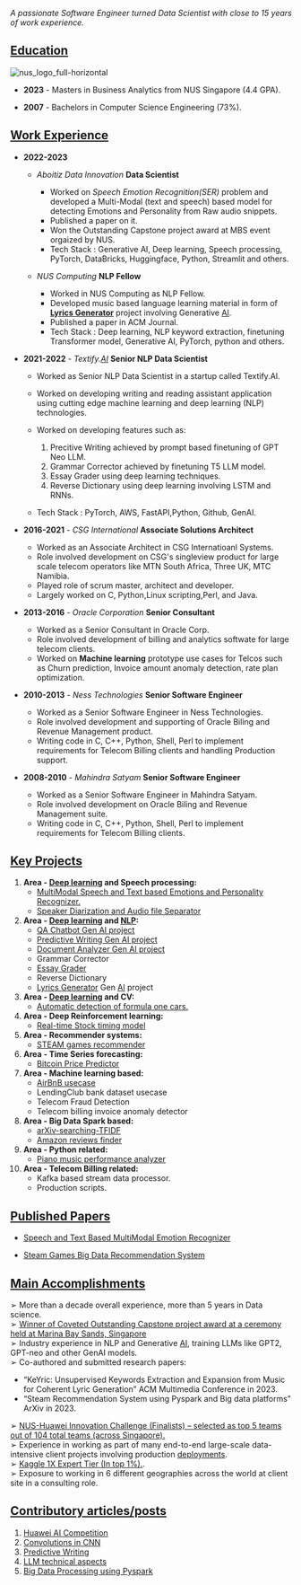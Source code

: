 
*A passionate Software Engineer turned Data Scientist with close to 15 years of work experience.*

## <ins>Education</ins>
![nus_logo_full-horizontal](https://github.com/netgvarun2012/portfolio/assets/93938450/45493d1d-a0cd-42f4-bac2-647adaadc8e3)  
- **2023** - Masters in Business Analytics from NUS Singapore (4.4 GPA).

- **2007** - Bachelors in Computer Science Engineering (73%).

## <ins>Work Experience</ins>

- **2022-2023**
  - *Aboitiz Data Innovation*  **Data Scientist**
    - Worked on *Speech Emotion Recognition(SER)* problem and developed a Multi-Modal (text and speech) based model for detecting Emotions and Personality from Raw audio snippets.
    - Published a paper on it.
    - Won the Outstanding Capstone project award at MBS event orgaized by NUS.
    - Tech Stack : Generative AI, Deep learning, Speech processing, PyTorch, DataBricks, Huggingface, Python, Streamlit and others.

  - *NUS Computing* **NLP Fellow**
    - Worked in NUS Computing as NLP Fellow.
    - Developed music based language learning material in form of [**Lyrics Generator**](LyricsGenerator.md) project
 involving Generative [AI](AI.md).
    - Published a paper in ACM Journal.
    - Tech Stack : Deep learning, NLP keyword extraction, finetuning Transformer model, Generative AI, PyTorch, python and others. 


 - **2021-2022** - *Textify.[AI](AI.md)*  **Senior NLP Data Scientist**
    - Worked as Senior NLP Data Scientist in a startup called Textify.AI.
    - Worked on developing writing and reading assistant application using cutting edge machine learning and deep learning (NLP) technologies.
    - Worked on developing features such as:
      1. Precitive Writing achieved by prompt based finetuning of GPT Neo LLM.
      2. Grammar Corrector achieved by finetuning T5 LLM model.
      3. Essay Grader using deep learning techniques.
      4. Reverse Dictionary using deep learning involving LSTM and RNNs.
  
    - Tech Stack : PyTorch, AWS, FastAPI,Python, Github, GenAI.

 - **2016-2021** - *CSG International*  **Associate Solutions Architect**
    - Worked as an Associate Architect in CSG Internatioanl Systems.
    - Role involved development on CSG's singleview product for large scale telecom operators like MTN South Africa, Three UK, MTC Namibia.
    - Played role of scrum master, architect and developer.
    - Largely worked on C, Python,Linux scripting,Perl, and Java.

 - **2013-2016** - *Oracle Corporation*  **Senior Consultant**
    - Worked as a Senior Consultant in Oracle Corp.
    - Role involved development of billing and analytics softwate for large telecom clients.
    - Worked on **Machine learning** prototype use cases for Telcos such as Churn prediction, Invoice amount anomaly detection, rate plan optimization.

 - **2010-2013** - *Ness Technologies* **Senior Software Engineer**
    - Worked as a Senior Software Engineer in Ness Technologies.
    - Role involved development and supporting of Oracle Biling and Revenue Management product.
    - Writing code in C, C++, Python, Shell, Perl to implement requirements for Telecom Billing clients and handling Production support.

 - **2008-2010** - *Mahindra Satyam*  **Senior Software Engineer**
    - Worked as a Senior Software Engineer in Mahindra Satyam.
    - Role involved development on Oracle Biling and Revenue Management suite.
    - Writing code in C, C++, Python, Shell, Perl to implement requirements for Telecom Billing clients.

## <ins>Key Projects</ins>
1. **Area - [Deep learning](NNetwork.md) and Speech processing:**  
   - [MultiModal Speech and Text based Emotions and Personality Recognizer.](https://huggingface.co/spaces/netgvarun2005/VirtualTherapist)
   - [Speaker Diarization and Audio file Separator](https://github.com/netgvarun2012/AudioSeparation)
3. **Area - [Deep learning](NNetwork.md) and [NLP](NLP.md):**  
   - [QA Chatbot Gen AI project](https://github.com/netgvarun2012/QAChatbot)
   - [Predictive Writing Gen AI project](https://medium.com/@sharmavarun.cs/predictive-writing-using-gpt-transformer-a042d37f7fb3)
   - [Document Analyzer Gen AI project](https://github.com/netgvarun2012/DocumentAnalyzer)
   - Grammar Corrector
   - [Essay Grader](https://github.com/netgvarun2012/EssayGrader)
   - Reverse Dictionary
   - [Lyrics Generator](LyricsGenerator.md) Gen [AI](AI.md) project
5. **Area - [Deep learning](NNetwork.md) and CV:**  
   - [Automatic detection of formula one cars.](https://github.com/netgvarun2012/F1CarClassificationDL)
7. **Area - Deep Reinforcement learning:**  
   - [Real-time Stock timing model](https://github.com/netgvarun2012/StockTradingDRL)
9. **Area - Recommender systems:**  
    - [STEAM games recommender](https://arxiv.org/ftp/arxiv/papers/2305/2305.04890.pdf)
10. **Area - Time Series forecasting:**
    - [Bitcoin Price Predictor](https://github.com/netgvarun2012/BitCoinPricePredictor)
12. **Area - Machine learning based:**  
    - [AirBnB usecase](https://github.com/netgvarun2012/Airbnb-analysis)
    - LendingClub bank dataset usecase
    - Telecom Fraud Detection
    - Telecom billing invoice anomaly detector
13. **Area - Big Data Spark based:**
    - [arXiv-searching-TFIDF](https://github.com/netgvarun2012/arXiv-searching-TFIDF)
    - [Amazon reviews finder](https://github.com/netgvarun2012/AmazonReviews)
14. **Area - Python related:**  
    - [Piano music performance analyzer](https://github.com/netgvarun2012/PianoAnalysisDeepLearning)
15. **Area - Telecom Billing related:**  
    - Kafka based stream data processor.
    - Production scripts.
    
## <ins>Published Papers</ins>
- [Speech and Text Based MultiModal Emotion Recognizer](https://arxiv.org/abs/2312.11503)

- [Steam Games Big Data Recommendation System](https://arxiv.org/abs/2305.04890)

## <ins>Main Accomplishments</ins>
➢ More than a decade overall experience, more than 5 years in Data science.  
➢ [Winner of Coveted Outstanding Capstone project award at a ceremony held at Marina Bay Sands, Singapore](https://msba.nus.edu.sg/news/business-analytics-centre-symposium-bacs-2023/)  
➢ Industry experience in NLP and Generative [AI](AI.md), training LLMs like GPT2, GPT-neo and other GenAI models.  
➢ Co-authored and submitted research papers:  
  - “KeYric: Unsupervised Keywords Extraction and Expansion from Music for Coherent Lyric Generation” ACM Multimedia Conference in 2023.
  - “Steam Recommendation System using Pyspark and Big data platforms” ArXiv in 2023.
    
➢ [NUS-Huawei Innovation Challenge (Finalists) – selected as top 5 teams out of 104 total teams (across Singapore).](https://www.linkedin.com/feed/update/urn:li:activity:7057935075270676480/)  
➢ Experience in working as part of many end-to-end large-scale data-intensive client projects involving production [deployments](deployment.md).  
➢ [Kaggle 1X Expert Tier (In top 1%).](https://www.kaggle.com/netgvarun2005).  
➢ Exposure to working in 6 different geographies across the world at client site in a consulting role.

## <ins>Contributory articles/posts</ins>
1. [Huawei AI Competition](https://www.linkedin.com/feed/update/urn:li:activity:7057935075270676480/)
2. [Convolutions in CNN](https://www.linkedin.com/feed/update/urn:li:activity:7077631328346673152/)
3. [Predictive Writing](https://www.linkedin.com/posts/sharmavaruncs_predictive-writing-using-gpt-transformer-activity-6955527056147324929-EaSp?utm_source=share&utm_medium=member_desktop)
4. [LLM technical aspects](https://www.linkedin.com/posts/sharmavaruncs_demystifying-language-models-activity-6953751564855508992-7rI-?utm_source=share&utm_medium=member_desktop)
5. [Big Data Processing using Pyspark](https://medium.com/@sharmavarun.cs/power-of-tf-idf-demonstrated-using-pyspark-on-arxiv-dataset-6e12d27c0692)

